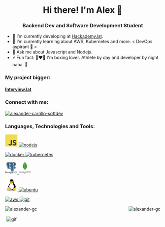 <h1 align="center">Hi there! I'm Alex 👋</h1>

<h3 align="center"> Backend Dev and Software Development Student </h3>

- 🔭 I’m currently developing at [Hackademy.lat](https://hackademy.lat).
- 🌱 I’m currently learning about AWS, Kubernetes and more. < DevOps aspirant 🏁 >
- 💬 Ask me about Javascript and Nodejs.
- ⚡ Fun fact: 🥊❤️‍🔥 I'm boxing lover. Athlete by day and developer by night haha. 🤪

<h3 align="left">My project bigger:</h3> 
<h4 align="left"><a href="https://www.interview.lat" target="blank"> Interview.lat </a></h4>

<h3 align="left">Connect with me:</h3>

<p align="left">
<a href="https://www.linkedin.com/in/alexander-carrillo-softdev" target="blank"><img align="center" src="https://cdn-icons-png.flaticon.com/512/174/174857.png" alt="alexander-carrillo-softdev" height="40" width="40" /></a>
</p>

<h3 align="left">Languages, Technologies and Tools:</h3>

<p align="left">
<a href="https://developer.mozilla.org/en-US/docs/Web/JavaScript" target="_blank"> <img src="https://raw.githubusercontent.com/devicons/devicon/master/icons/javascript/javascript-original.svg" alt="javascript" width="40" height="40"/> </a>  <a href="https://nodejs.org" target="_blank"> <img src="https://upload.wikimedia.org/wikipedia/commons/d/d9/Node.js_logo.svg" alt="nodejs" width="50" height="50"/> </a>  
 
<a href="https://www.docker.com/" target="_blank"> <img src="https://cdn-icons-png.flaticon.com/512/919/919853.png" alt="docker" width="40" height="40"/> </a>  <a href="https://kubernetes.io" target="_blank"> <img src="https://www.vectorlogo.zone/logos/kubernetes/kubernetes-icon.svg" alt="kubernetes" width="40" height="40"/> </a>
  
<a href="https://www.postgresql.org" target="_blank"> <img src="https://raw.githubusercontent.com/devicons/devicon/master/icons/postgresql/postgresql-original-wordmark.svg" alt="postgresql" width="40" height="40"/> </a>  <a href="https://www.mongodb.com/" target="_blank"> <img src="https://raw.githubusercontent.com/devicons/devicon/master/icons/mongodb/mongodb-original-wordmark.svg" alt="mongodb" width="40" height="40"/> </a> 
    
<a href="https://www.linux.org/" target="_blank"> <img src="https://raw.githubusercontent.com/devicons/devicon/master/icons/linux/linux-original.svg" alt="linux" width="40" height="40"/> </a>  <a href="https://ubuntu.com/" target="_blank"> <img src="https://cdn-icons-png.flaticon.com/512/888/888879.png" alt="ubuntu" width="40" height="40"/> </a>
 
<a href="https://aws.amazon.com/es/" target="_blank"> <img src="https://upload.wikimedia.org/wikipedia/commons/9/93/Amazon_Web_Services_Logo.svg" alt="aws" width="40" height="40"/> </a>  <a href="https://git-scm.com/" target="_blank"> <img src="https://www.vectorlogo.zone/logos/git-scm/git-scm-icon.svg" alt="git" width="40" height="40"/> </a>
</p>

<p><img align="left" src="https://github-readme-stats.vercel.app/api/top-langs?username=alexander-gc&count_private=true&show_icons=true&locale=en&layout=compact" alt="alexander-gc" /></p>

<p>&nbsp;<img align="right" src="https://github-readme-stats.vercel.app/api?username=alexander-gc&count_private=true&theme=radical&show_icons=true&locale=en" alt="alexander-gc" /></p>

<p>&nbsp;<img align="center" src="https://media.giphy.com/media/9J7tdYltWyXIY/giphy.gif" alt="gif" width="100%" height="600" /></p>
  
<!-- ![Alt Text](https://media.giphy.com/media/9J7tdYltWyXIY/giphy.gif) -->

<!--
**alexander-gc/alexander-gc** is a ✨ _special_ ✨ repository because its `README.md` (this file) appears on your GitHub profile.

Here are some ideas to get you started:

- 🔭 I’m currently working on ...
- 🌱 I’m currently learning ...
- 👯 I’m looking to collaborate on ...
- 🤔 I’m looking for help with ...
- 💬 Ask me about ...
- 📫 How to reach me: ...
- 😄 Pronouns: ...
- ⚡ Fun fact: ...
-->
